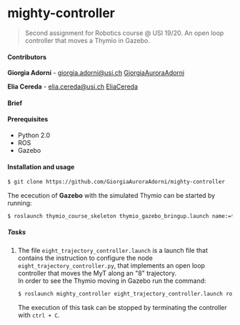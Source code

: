 # mighty-controller
> Second assignment for Robotics course @ USI 19/20. An open loop controller that moves a Thymio in Gazebo.

#### Contributors

**Giorgia Adorni** - giorgia.adorni@usi.ch  [GiorgiaAuroraAdorni](https://github.com/GiorgiaAuroraAdorni)

**Elia Cereda** - elia.cereda@usi.ch  [EliaCereda](https://github.com/EliaCereda)

#### Brief

#### Prerequisites

- Python 2.0 
- ROS
- Gazebo

#### Installation and usage

```sh
$ git clone https://github.com/GiorgiaAuroraAdorni/mighty-controller
```

The ececution of **Gazebo** with the simulated Thymio can be started by running:

```sh
$ roslaunch thymio_course_skeleton thymio_gazebo_bringup.launch name:=thymio10 world:=empty 
```

##### Tasks

1. The file `eight_trajectory_controller.launch` is a launch file that contains the instruction to configure the node `eight_trajectory_controller.py`, that  implements an open loop controller that moves the MyT along an "8" trajectory.  
   In order to see the Thymio moving in Gazebo run the command:

   ```sh
   $ roslaunch mighty_controller eight_trajectory_controller.launch robot_name:=thymio10
   ```

   The execution of this task can be  stopped by terminating the controller with `ctrl + C`.







